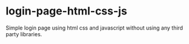 # login-page-html-css-js
Simple login page using html css and javascript without using any third party libraries.
